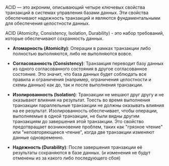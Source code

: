 ACID — это акроним, описывающий четыре ключевых свойства транзакций в системах управления базами данных. Эти свойства обеспечивают надежность транзакций и являются фундаментальными для обеспечения целостности данных.

ACID (Atomicity, Consistency, Isolation, Durability) - это набор требований, которые обеспечивают сохранность данных.

- **Атомарность (Atomicity)**: Операции в рамках транзакции либо полностью выполняются, либо не выполняются вовсе.
- **Согласованность (Consistency)**: Транзакция переводит базу данных из одного согласованного состояния в другое согласованное состояние. Это значит, что база данных будет соблюдать все правила и ограничения (например, ограничения целостности и схемы данных) как до, так и после выполнения транзакции.
- **Изолированность (Isolation)**: Транзакции не мешают друг другу и не оказывают влияния на результат. Тоесть во время выполнения транзакции параллельные транзакции не должны оказывать влияния на ее результат.
Изолированность обеспечивает, чтобы операции, выполняемые в одной транзакции, не были видны другим транзакциям до завершения этой транзакции. Это свойство предотвращает возникновение проблем, таких как "грязное чтение" или "неповторяющееся чтение", когда две транзакции изменяют данные одновременно.

- **Надежность (Durability)**: После завершения транзакции её результаты сохраняются в базе данных. (и изменения не будут отменены из за какого либо последующего сбоя)
